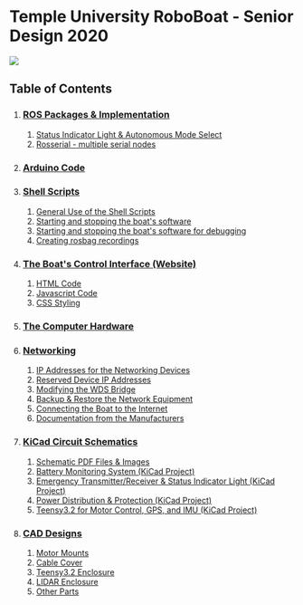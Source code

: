 # Temple University RoboBoat - Senior Design 2020 #

![](Images/FullBoat/FullBoat_FrontSensorTower.jpg)

## Table of Contents ##

1. ### [ROS Packages & Implementation](/ROS_Packages#ros-packages) ###
    1. [Status Indicator Light & Autonomous Mode Select](ROS_Packages/roboboat_control_status)
    1. [Rosserial - multiple serial nodes](ROS_Packages/roboboat_rosserial)
    
1. ### [Arduino Code](Arduino_Files/) ###
    
1. ### [Shell Scripts](Shell_Scripts/) ### 
    1. [General Use of the Shell Scripts](/Shell_Scripts#general-use-of-the-shell-scripts)
    1. [Starting and stopping the boat's software](/Shell_Scripts#starting-and-stopping-the-boats-software)
    1. [Starting and stopping the boat's software for debugging](/Shell_Scripts#starting-and-stopping-the-boats-software-for-debugging)
    1. [Creating rosbag recordings](/Shell_Scripts#creating-rosbag-recordings)

1. ### [The Boat's Control Interface (Website)](Boat_Website/) ### 
    1. [HTML Code](Boat_Website/index.html)
    1. [Javascript Code](Boat_Website/src/)
    1. [CSS Styling](Boat_Website/main.css)
    
1. ### [The Computer Hardware](Computer_Hardware/) ### 

1. ### [Networking](Networking/) ###
    1. [IP Addresses for the Networking Devices](Networking#network-hardware-ips)
    1. [Reserved Device IP Addresses](Networking/README.md#reserved-device-ips)
    1. [Modifying the WDS Bridge](Networking/Modifying_WiFi_Bridge.md)
    1. [Backup & Restore the Network Equipment](Networking/RouterBackups/)
    1. [Connecting the Boat to the Internet](Networking/Connect_to_Internet.md)
    1. [Documentation from the Manufacturers](Networking/README.md#hardware-documentation)

1. ### [KiCad Circuit Schematics](KiCad_Schematics/) ###
    1. [Schematic PDF Files & Images](KiCad_Schematics/SchematicExports/)
    1. [Battery Monitoring System (KiCad Project)](KiCad_Schematics/BatteryMonitor)
    1. [Emergency Transmitter/Receiver & Status Indicator Light (KiCad Project)](KiCad_Schematics/EmergencySystem)
    1. [Power Distribution & Protection (KiCad Project)](KiCad_Schematics/PowerDistribution)
    1. [Teensy3.2 for Motor Control, GPS, and IMU (KiCad Project)](KiCad_Schematics/TeensySchematic)

1. ### [CAD Designs](CAD_Files/) ###
    1. [Motor Mounts](CAD_Files/MotorMounts/)
    1. [Cable Cover](CAD_Files/CableCover/)
    1. [Teensy3.2 Enclosure](CAD_Files/TeensyEnclosure/)
    1. [LIDAR Enclosure](CAD_Files/LidarEnclosure/)
    1. [Other Parts](CAD_Files/Z-Other/)
